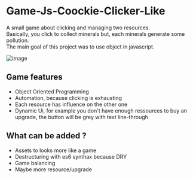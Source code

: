 # Game-Js-Coockie-Clicker-Like

A small game about clicking and managing two resources.  
Basically, you click to collect minerals but, each minerals generate some pollution.  
The main goal of this project was to use object in javascript.

![image](https://user-images.githubusercontent.com/98763680/151984085-0f3e3ecb-c344-495c-9ff8-064a34b99399.png)

## Game features

  - Object Oriented Programming 
  - Automation, because clicking is exhausting
  - Each resource has influence on the other one
  - Dynamic Ui, for example you don't have enough ressources to buy an upgrade, the button will be grey with text line-through

## What can be added ?
  
  - Assets to looks more like a game
  - Destructuring with es6 synthax because DRY
  - Game balancing
  - Maybe more resource/upgrade 
  
  


